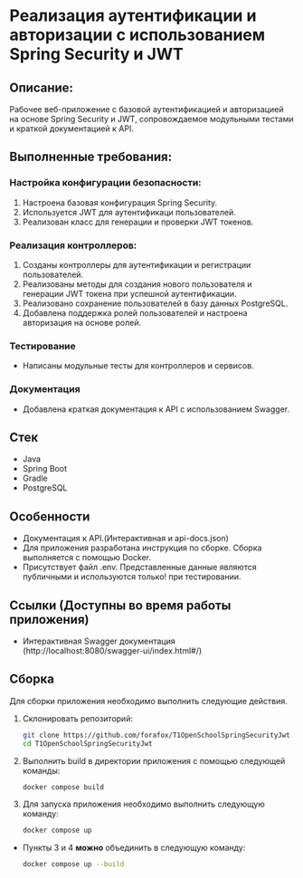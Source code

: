 # Реализация аутентификации и авторизации с использованием Spring Security и JWT

## Описание:

Рабочее веб-приложение с базовой аутентификацией и авторизацией на основе Spring Security и JWT,
сопровождаемое модульными тестами и краткой документацией к API.

## Выполненные требования:

### Настройка конфигурации безопасности:

1. Настроена базовая конфигурация Spring Security.
2. Используется JWT для аутентификаци пользователей.
3. Реализован класс для генерации и проверки JWT токенов.

### Реализация контроллеров:

1. Созданы контроллеры для аутентификации и регистрации пользователей.
2. Реализованы методы для создания нового пользователя и генерации JWT токена при успешной аутентификации.
3. Реализовано сохранение пользователей в базу данных PostgreSQL.
4. Добавлена поддержка ролей пользователей и настроена авторизация на основе ролей.

### Тестирование

- Написаны модульные тесты для контроллеров и сервисов.

### Документация

- Добавлена краткая документация к API с использованием Swagger.

## Стек

- Java
- Spring Boot
- Gradle
- PostgreSQL

## Особенности

- Документация к API.(Интерактивная и api-docs.json)
- Для приложения разработана инструкция по сборке. Сборка выполняется с помощью Docker.
- Присутствует файл .env. Представленные данные являются публичными и используются только! при тестировании.

## Ссылки (Доступны во время работы приложения)

- Интерактивная Swagger документация (http://localhost:8080/swagger-ui/index.html#/)

## Сборка

Для сборки приложения необходимо выполнить следующие действия.

1. Склонировать репозиторий:

   ```bash
   git clone https://github.com/forafox/T1OpenSchoolSpringSecurityJwt
   cd T1OpenSchoolSpringSecurityJwt
   ```

2. Выполнить build в директории приложения с помощью следующей команды:

   ```bash
   docker compose build 
   ```
3. Для запуска приложения необходимо выполнить следующую команду:

   ```bash
   docker compose up
   ```

- Пункты 3 и 4 **можно** объединить в следующую команду:

    ```bash
    docker compose up --build
    ```
  